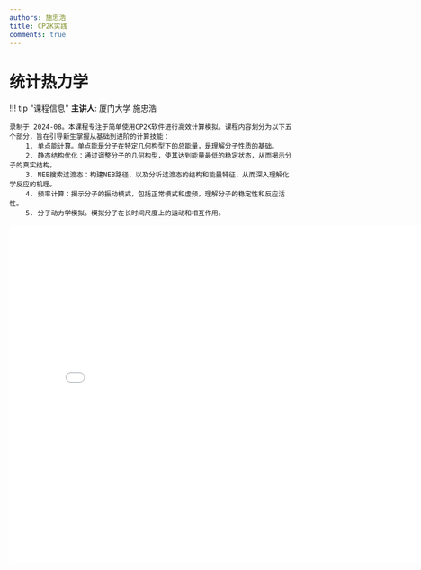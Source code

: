 ```yaml
---
authors: 施忠浩
title: CP2K实践
comments: true
---
```


# 统计热力学

!!! tip "课程信息"
    **主讲人**: 厦门大学 施忠浩

    录制于 2024-08。本课程专注于简单使用CP2K软件进行高效计算模拟。课程内容划分为以下五个部分，旨在引导新生掌握从基础到进阶的计算技能：
        1. 单点能计算。单点能是分子在特定几何构型下的总能量，是理解分子性质的基础。
        2. 静态结构优化：通过调整分子的几何构型，使其达到能量最低的稳定状态，从而揭示分子的真实结构。
        3. NEB搜索过渡态：构建NEB路径，以及分析过渡态的结构和能量特征，从而深入理解化学反应的机理。
        4. 频率计算：揭示分子的振动模式，包括正常模式和虚频，理解分子的稳定性和反应活性。
        5. 分子动力学模拟。模拟分子在长时间尺度上的运动和相互作用。

<iframe src="//player.bilibili.com/player.html?isOutside=true&aid=113599368404760&bvid=BV1NkiRY8Ef2&cid=27200327077&p=1" scrolling="no" border="0" frameborder="no" framespacing="0" allowfullscreen="true" height="600" width="800"></iframe>
